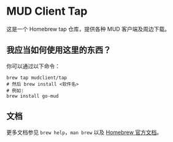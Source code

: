 # MUD Client Tap

这是一个 Homebrew tap 仓库，提供各种 MUD 客户端及周边下载。

## 我应当如何使用这里的东西？

你可以通过以下命令：

```
brew tap mudclient/tap
# 然后 brew install <软件名>
# 例如:
brew install go-mud
```

## 文档

更多文档参见 `brew help`，`man brew` 以及 [Homebrew 官方文档](https://docs.brew.sh)。
